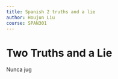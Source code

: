 ```yaml
---
title: Spanish 2 truths and a lie
author: Houjun Liu
course: SPAN301
---
```


# Two Truths and a Lie
Nunca jug

